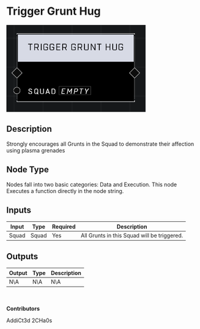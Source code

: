 # Trigger Grunt Hug
![alt text](../../../.gitbook/assets/trigger-grunt-hug.png)

## Description
Strongly encourages all Grunts in the Squad to demonstrate their affection using plasma grenades

## Node Type
Nodes fall into two basic categories: Data and Execution. This node Executes a function directly in the node string.

## Inputs
| Input            | Type             | Required | Description												    |
|------------------|------------------|----------|--------------------------------------------------------------|
| Squad | Squad | Yes | All Grunts in this Squad will be triggered.|

## Outputs
| Output           | Type             | Description												     |
|------------------|------------------|--------------------------------------------------------------|
| N\A | N\A | N\A |

\
\
**Contributors**

AddiCt3d 2CHa0s